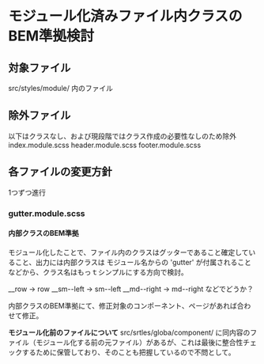 # モジュール化済みファイル内クラスのBEM準拠検討

## 対象ファイル
src/styles/module/ 内のファイル

## 除外ファイル
以下はクラスなし、および現段階ではクラス作成の必要性なしのため除外
index.module.scss
header.module.scss
footer.module.scss

## 各ファイルの変更方針

1つずつ進行

### gutter.module.scss

#### 内部クラスのBEM準拠
モジュール化したことで、ファイル内のクラスはグッターであること確定していること、出力には内部クラスは モジュール名からの 'gutter' が付属されることなどから、クラス名はもっｔシンプルにする方向で検討。

__row → row
__sm--left → sm--left
__md--right → md--right
などでどうか？


内部クラスのBEM準拠にて、修正対象のコンポーネント、ページがあれば合わせて修正。


**モジュール化前のファイルについて**
src/srtles/globa/component/ に同内容のファイル（モジュール化する前の元ファイル）があるが、これは最後に整合性チェックするために保管しており、そのことも把握しているので不問として。